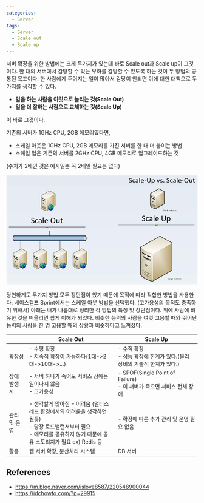 ```yaml
---
categories:
  - Server
tags:
  - Server
  - Scale out
  - Scale up
---
```


서버 확장을 위한 방법에는 크게 두가지가 있는데 바로 Scale out과 Scale up이 그것이다. 한 대의 서버에서 감당할 수 있는 부하를 감당할 수 있도록 하는 것이 두 방법의 공통된 목표이다. 한 사람에게 주어지는 일이 많아서 감당이 안되면 이에 대한 대책으로 두 가지를 생각할 수 있다. 

- **일을 하는 사람을 여럿으로 늘리는 것(Scale Out)** 
- **일을 더 잘하는 사람으로 교체하는 것(Scale Up)**

이 바로 그것이다. 

기존의 서버가 1GHz CPU, 2GB 메모리였다면, 

- 스케일 아웃은 1GHz CPU, 2GB 메모리를 가진 서버를 한 대 더 붙이는 방법
- 스케일 업은 기존의 서버를 2GHz CPU, 4GB 메모리로 업그레이드하는 것

(수치가 2배인 것은 예시일뿐 꼭 2배일 필요는 없다)

![Scale up 과 Scale out 적용을 잘못 사용한 사례 : 스마일서브 공식 블로그 [ IDC HOWTO ]](https://raw.githubusercontent.com/dreamsh19/dreamsh19.github.io/master/assets/image/Drawing1.jpg)

당연하게도 두가지 방법 모두 장단점이 있기 때문에 목적에 따라 적합한 방법을 사용한다. 베이스캠프 Sprint에서는 스케일 아웃 방법을 선택했다. (고가용성의 목적도 충족하기 위해서) 아래는 내가 나름대로 정리한 각 방법의 특징 및 장단점이다. 위에 사람에 비유한 것을 떠올리면 쉽게 이해가 되었다. 비슷한 능력의 사람을 여럿 고용할 때와 뛰어난 능력의 사람을 한 명 고용할 때의 상황과 비슷하다고 느껴졌다.

|              | Scale Out                                                    | Scale Up                                                     |
| ------------ | ------------------------------------------------------------ | ------------------------------------------------------------ |
| 확장성       | - 수평 확장<br />- 지속적 확장이 가능하다(1대->2대->10대->...) | - 수직 확장<br />- 성능 확장에 한계가 있다.(물리 장비의 기술적 한계가 있다.) |
| 장애 발생 시 | - 서버 하나가 죽어도 서비스 장애는 일어나지 않음<br />- 고가용성 | - SPOF(Single Point of Failure)<br />- 이 서버가 죽으면 서비스 전체 장애 |
| 관리 및 운영 | - 생각할게 많아짐 = 어려움 (멀티스레드 환경에서의 어려움을 생각하면 될듯) <br />- 당장 로드밸런서부터 필요<br />- 메모리를 공유하지 않기 때문에 공유 스토리지가 필요 ex) Redis 등 | - 확장에 따른 추가 관리 및 운영 필요 없음                    |
| 활용         | 웹 서버 확장, 분산처리 시스템                                | DB 서버                                                      |



## References

- <https://m.blog.naver.com/islove8587/220548900044>
- <https://idchowto.com/?p=29915>